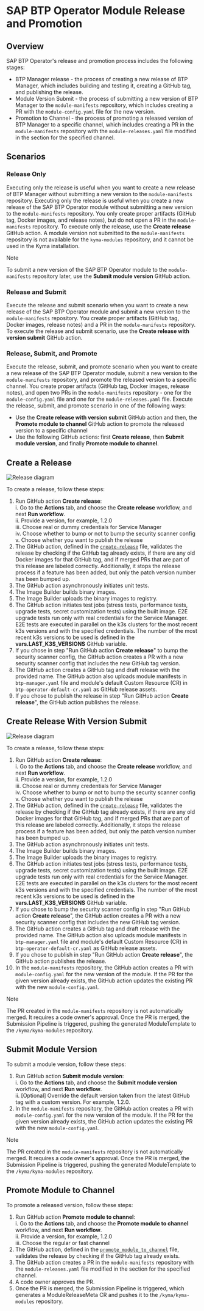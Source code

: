 # SAP BTP Operator Module Release and Promotion

## Overview

SAP BTP Operator's release and promotion process includes the following stages:
 - BTP Manager release - the process of creating a new release of BTP Manager, which includes building and testing it, creating a GitHub tag, and publishing the release.
 - Module Version Submit - the process of submitting a new version of BTP Manager to the `module-manifests` repository, which includes creating a PR with the `module-config.yaml` file for the new version.
 - Promotion to Channel - the process of promoting a released version of BTP Manager to a specific channel, which includes creating a PR in the `module-manifests` repository with the `module-releases.yaml` file modified in the section for the specified channel.
## Scenarios

### Release Only

Executing only the release is useful when you want to create a new release of BTP Manager without submitting a new version to the `module-manifests` repository. Executing only the release is useful when you create a new release of the SAP BTP Operator module without submitting a new version to the `module-manifests` repository. You only create proper artifacts (GitHub tag, Docker images, and release notes), but do not open a PR in the `module-manifests` repository.
To execute only the release, use the **Create release** GitHub action.
A module version not submitted to the `module-manifests` repository is not available for the `kyma-modules` repository, and it cannot be used in the Kyma installation.

> [!NOTE]
> To submit a new version of the SAP BTP Operator module to the `module-manifests` repository later, use the **Submit module version** GitHub action.

### Release and Submit

Execute the release and submit scenario when you want to create a new release of the SAP BTP Operator module and submit a new version to the `module-manifests` repository. You create proper artifacts (GitHub tag, Docker images, release notes) and a PR in the `module-manifests` repository.
To execute the release and submit scenario, use the **Create release with version submit** GitHub action.

### Release, Submit, and Promote

Execute the release, submit, and promote scenario when you want to create a new release of the SAP BTP Operator module, submit a new version to the `module-manifests` repository, and promote the released version to a specific channel. You create proper artifacts (GitHub tag, Docker images, release notes), and open two PRs in the `module-manifests` repository - one for the `module-config.yaml` file and one for the `module-releases.yaml` file.
Execute the release, submit, and promote scenario in one of the following ways:
   - Use the **Create release with version submit** GitHub action and then, the **Promote module to channel** GitHub action to promote the released version to a specific channel
   - Use the following GitHub actions: first **Create release**, then **Submit module version**, and finally **Promote module to channel**.


## Create a Release

![Release diagram](../assets/release.drawio.svg)

To create a release, follow these steps:

1. Run GitHub action **Create release**:  
   i.  Go to the **Actions** tab, and choose the **Create release** workflow, and next  **Run workflow**.  
   ii. Provide a version, for example, 1.2.0  
   iii. Choose real or dummy credentials for Service Manager  
   iv. Choose whether to bump or not to bump the security scanner config  
   v. Choose whether you want to publish the release
2. The GitHub action, defined in the [`create-release`](/.github/workflows/create-release.yaml) file, validates the release by checking if the GitHub tag already exists, if there are any old Docker images for that GitHub tag, and if merged PRs that are part of this release are labeled correctly. Additionally, it stops the release process if a feature has been added, but only the patch version number has been bumped up.
3. The GitHub action asynchronously initiates unit tests.
4. The Image Builder builds binary images.
5. The Image Builder uploads the binary images to registry.
6. The GitHub action initiates test jobs (stress tests, performance tests, upgrade tests, secret customization tests) using the built image. E2E upgrade tests run only with real credentials for the Service Manager. E2E tests are executed in parallel on the k3s clusters for the most recent k3s versions and with the specified credentials. The number of the most recent k3s versions to be used is defined in the **vars.LAST_K3S_VERSIONS** GitHub variable.
7. If you chose in step "Run GitHub action **Create release**" to bump the security scanner config, the GitHub action creates a PR with a new security scanner config that includes the new GitHub tag version.
8. The GitHub action creates a GitHub tag and draft release with the provided name. The GitHub action also uploads module manifests in `btp-manager.yaml` file and module's default Custom Resource (CR) in `btp-operator-default-cr.yaml` as GitHub release assets.
9. If you chose to publish the release in step "Run GitHub action **Create release**", the GitHub action publishes the release.

##  Create Release With Version Submit

![Release diagram](../assets/release-with-version-submit.drawio.svg)

To create a release, follow these steps:

1. Run GitHub action **Create release**:  
   i.  Go to the **Actions** tab, and choose the **Create release** workflow, and next  **Run workflow**.  
   ii. Provide a version, for example, 1.2.0  
   iii. Choose real or dummy credentials for Service Manager  
   iv. Choose whether to bump or not to bump the security scanner config  
   v. Choose whether you want to publish the release
2. The GitHub action, defined in the [`create-release`](/.github/workflows/create-release.yaml) file, validates the release by checking if the GitHub tag already exists, if there are any old Docker images for that GitHub tag, and if merged PRs that are part of this release are labeled correctly. Additionally, it stops the release process if a feature has been added, but only the patch version number has been bumped up.
3. The GitHub action asynchronously initiates unit tests.
4. The Image Builder builds binary images.
5. The Image Builder uploads the binary images to registry.
6. The GitHub action initiates test jobs (stress tests, performance tests, upgrade tests, secret customization tests) using the built image. E2E upgrade tests run only with real credentials for the Service Manager. E2E tests are executed in parallel on the k3s clusters for the most recent k3s versions and with the specified credentials. The number of the most recent k3s versions to be used is defined in the **vars.LAST_K3S_VERSIONS** GitHub variable.
7. If you chose to bump the security scanner config in step "Run GitHub action **Create release**", the GitHub action creates a PR with a new security scanner config that includes the new GitHub tag version.
8. The GitHub action creates a GitHub tag and draft release with the provided name. The GitHub action also uploads module manifests in `btp-manager.yaml` file and module's default Custom Resource (CR) in `btp-operator-default-cr.yaml` as GitHub release assets.
9. If you chose to publish in step "Run GitHub action **Create release**", the GitHub action publishes the release.
10. In the `module-manifests` repository, the GitHub action creates a PR with `module-config.yaml` for the new version of the module. If the PR for the given version already exists, the GitHub action updates the existing PR with the new `module-config.yaml`.

> [!NOTE]
> The PR created in the `module-manifests` repository is not automatically merged. It requires a code owner's approval. Once the PR is merged, the Submission Pipeline is triggered, pushing the generated ModuleTemplate to the `/kyma/kyma-modules` repository.

## Submit Module Version

To submit a module version, follow these steps:
1. Run GitHub action **Submit module version**:  
   i.   Go to the **Actions** tab, and choose the **Submit module version** workflow, and next  **Run workflow**.  
   ii. [Optional] Override the default version taken from the latest GitHub tag with a custom version. For example, 1.2.0.
2. In the `module-manifests` repository, the GitHub action creates a PR with `module-config.yaml` for the new version of the module. If the PR for the given version already exists, the GitHub action updates the existing PR with the new `module-config.yaml`.

> [!NOTE]
> The PR created in the `module-manifests` repository is not automatically merged. It requires a code owner's approval. Once the PR is merged, the Submission Pipeline is triggered, pushing the generated ModuleTemplate to the `/kyma/kyma-modules` repository.
   
## Promote Module to Channel

To promote a released version, follow these steps:

1. Run GitHub action **Promote module to channel**:  
   i.  Go to the **Actions** tab, and choose the **Promote module to channel** workflow, and next  **Run workflow**.  
   ii. Provide a version, for example, 1.2.0  
   iii. Choose the regular or fast channel
2. The GitHub action, defined in the [`promote_module_to_channel`](/.github/workflows/promote_module_to_channel.yaml) file, validates the release by checking if the GitHub tag already exists.
3. The GitHub action creates a PR in the `module-manifests` repository with the `module-releases.yaml` file modified in the section for the specified channel.
4. A code owner approves the PR.
5. Once the PR is merged, the Submission Pipeline is triggered, which generates a ModuleReleaseMeta CR and pushes it to the `/kyma/kyma-modules` repository.

